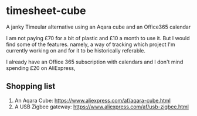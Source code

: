 # timesheet-cube
A janky Timeular alternative using an Aqara cube and an Office365 calendar

I am not paying £70 for a bit of plastic and £10 a month to use it. But I would find some of the features. namely, a way of tracking which project I'm currently working on and for it to be historically referable.

I already have an Office 365 subscription with calendars and I don't mind spending £20 on AliExpress,


## Shopping list
1) An Aqara Cube: https://www.aliexpress.com/af/aqara-cube.html
2) A USB Zigbee gateway: https://www.aliexpress.com/af/usb-zigbee.html
